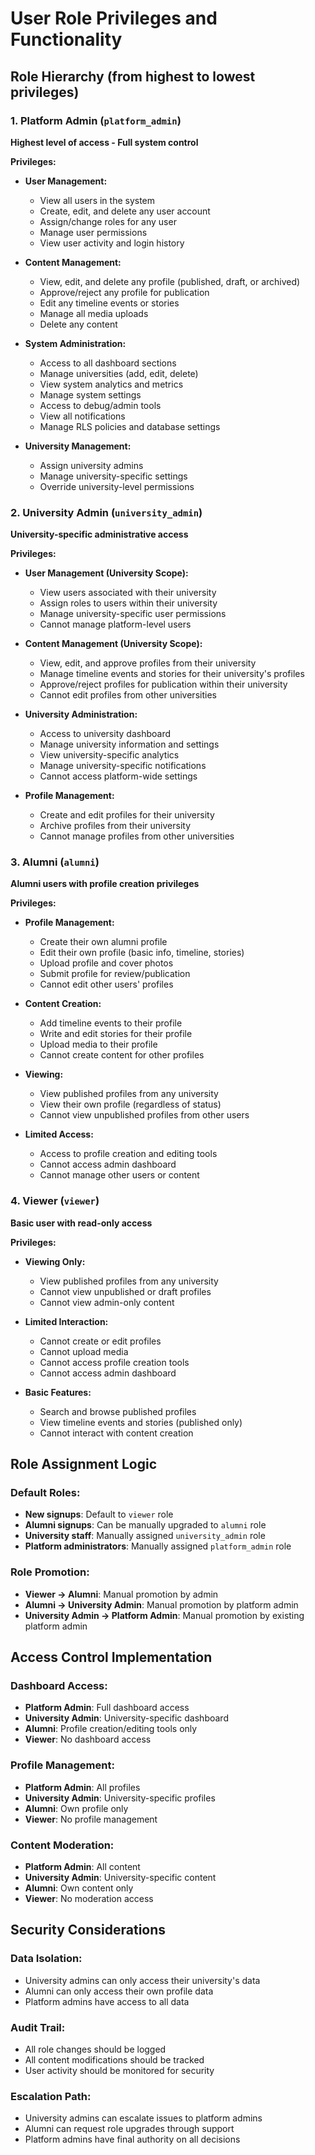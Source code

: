 # User Role Privileges and Functionality

## Role Hierarchy (from highest to lowest privileges)

### 1. Platform Admin (`platform_admin`)
**Highest level of access - Full system control**

**Privileges:**
- **User Management:**
  - View all users in the system
  - Create, edit, and delete any user account
  - Assign/change roles for any user
  - Manage user permissions
  - View user activity and login history

- **Content Management:**
  - View, edit, and delete any profile (published, draft, or archived)
  - Approve/reject any profile for publication
  - Edit any timeline events or stories
  - Manage all media uploads
  - Delete any content

- **System Administration:**
  - Access to all dashboard sections
  - Manage universities (add, edit, delete)
  - View system analytics and metrics
  - Manage system settings
  - Access to debug/admin tools
  - View all notifications
  - Manage RLS policies and database settings

- **University Management:**
  - Assign university admins
  - Manage university-specific settings
  - Override university-level permissions

### 2. University Admin (`university_admin`)
**University-specific administrative access**

**Privileges:**
- **User Management (University Scope):**
  - View users associated with their university
  - Assign roles to users within their university
  - Manage university-specific user permissions
  - Cannot manage platform-level users

- **Content Management (University Scope):**
  - View, edit, and approve profiles from their university
  - Manage timeline events and stories for their university's profiles
  - Approve/reject profiles for publication within their university
  - Cannot edit profiles from other universities

- **University Administration:**
  - Access to university dashboard
  - Manage university information and settings
  - View university-specific analytics
  - Manage university-specific notifications
  - Cannot access platform-wide settings

- **Profile Management:**
  - Create and edit profiles for their university
  - Archive profiles from their university
  - Cannot manage profiles from other universities

### 3. Alumni (`alumni`)
**Alumni users with profile creation privileges**

**Privileges:**
- **Profile Management:**
  - Create their own alumni profile
  - Edit their own profile (basic info, timeline, stories)
  - Upload profile and cover photos
  - Submit profile for review/publication
  - Cannot edit other users' profiles

- **Content Creation:**
  - Add timeline events to their profile
  - Write and edit stories for their profile
  - Upload media to their profile
  - Cannot create content for other profiles

- **Viewing:**
  - View published profiles from any university
  - View their own profile (regardless of status)
  - Cannot view unpublished profiles from other users

- **Limited Access:**
  - Access to profile creation and editing tools
  - Cannot access admin dashboard
  - Cannot manage other users or content

### 4. Viewer (`viewer`)
**Basic user with read-only access**

**Privileges:**
- **Viewing Only:**
  - View published profiles from any university
  - Cannot view unpublished or draft profiles
  - Cannot view admin-only content

- **Limited Interaction:**
  - Cannot create or edit profiles
  - Cannot upload media
  - Cannot access profile creation tools
  - Cannot access admin dashboard

- **Basic Features:**
  - Search and browse published profiles
  - View timeline events and stories (published only)
  - Cannot interact with content creation

## Role Assignment Logic

### Default Roles:
- **New signups**: Default to `viewer` role
- **Alumni signups**: Can be manually upgraded to `alumni` role
- **University staff**: Manually assigned `university_admin` role
- **Platform administrators**: Manually assigned `platform_admin` role

### Role Promotion:
- **Viewer → Alumni**: Manual promotion by admin
- **Alumni → University Admin**: Manual promotion by platform admin
- **University Admin → Platform Admin**: Manual promotion by existing platform admin

## Access Control Implementation

### Dashboard Access:
- **Platform Admin**: Full dashboard access
- **University Admin**: University-specific dashboard
- **Alumni**: Profile creation/editing tools only
- **Viewer**: No dashboard access

### Profile Management:
- **Platform Admin**: All profiles
- **University Admin**: University-specific profiles
- **Alumni**: Own profile only
- **Viewer**: No profile management

### Content Moderation:
- **Platform Admin**: All content
- **University Admin**: University-specific content
- **Alumni**: Own content only
- **Viewer**: No moderation access

## Security Considerations

### Data Isolation:
- University admins can only access their university's data
- Alumni can only access their own profile data
- Platform admins have access to all data

### Audit Trail:
- All role changes should be logged
- All content modifications should be tracked
- User activity should be monitored for security

### Escalation Path:
- University admins can escalate issues to platform admins
- Alumni can request role upgrades through support
- Platform admins have final authority on all decisions 